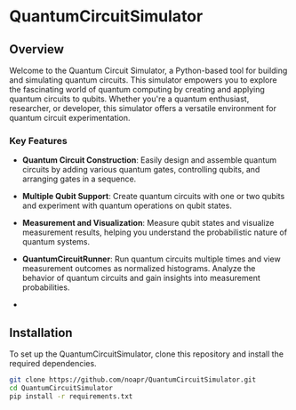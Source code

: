 # QuantumCircuitSimulator

## Overview
Welcome to the Quantum Circuit Simulator, a Python-based tool for building and simulating quantum circuits. This simulator empowers you to explore the fascinating world of quantum computing by creating and applying quantum circuits to qubits. Whether you're a quantum enthusiast, researcher, or developer, this simulator offers a versatile environment for quantum circuit experimentation.

### Key Features

- **Quantum Circuit Construction**: Easily design and assemble quantum circuits by adding various quantum gates, controlling qubits, and arranging gates in a sequence.

- **Multiple Qubit Support**: Create quantum circuits with one or two qubits and experiment with quantum operations on qubit states.

- **Measurement and Visualization**: Measure qubit states and visualize measurement results, helping you understand the probabilistic nature of quantum systems.

- **QuantumCircuitRunner**: Run quantum circuits multiple times and view measurement outcomes as normalized histograms. Analyze the behavior of quantum circuits and gain insights into measurement probabilities.
- 
## Installation

To set up the QuantumCircuitSimulator, clone this repository and install the required dependencies.

```bash
git clone https://github.com/noapr/QuantumCircuitSimulator.git
cd QuantumCircuitSimulator
pip install -r requirements.txt
```
